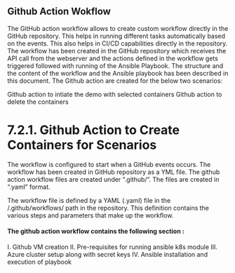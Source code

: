  ## Github Action Wokflow
 
 The GitHub action workflow allows to create custom workflow directly in the GitHub repository. This helps in running different tasks automatically based on the events. This also helps in CI/CD capabilities directly in the repository. The workflow has been created in the GitHub repository which receives the API call from the webserver and the actions defined in the workflow gets triggered followed with running of the Ansible Playbook. The structure and the content of the workflow and the Ansible playbook has been described in this document. The Github action are created for the below two scenarios:

Github action to intiate the demo with selected containers
Github action to delete the containers

# 7.2.1.	Github Action to Create Containers for Scenarios

The workflow is configured to start when a GitHub events occurs. The workflow has been created in GitHub repository as a YML file. The github action workflow files are created under “.github/”. The files are created in “.yaml” format.

The workflow file is defined by a YAML (.yaml) file in the /.github/workflows/ path in the repository. This definition contains the various steps and parameters that make up the workflow.

#### The github action workflow  contains the following section :

I.	Github VM creation
II.	Pre-requisites for running ansible k8s module
III.	Azure cluster setup along with secret keys
IV.	Ansible installation and execution of playbook
